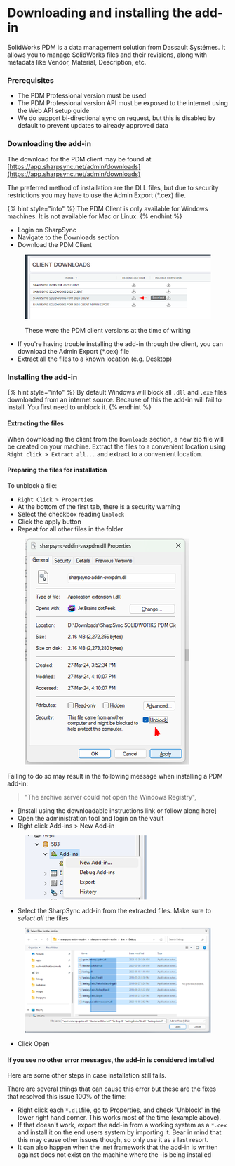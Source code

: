 # Downloading and installing the add-in

SolidWorks PDM is a data management solution from Dassault Systémes. It allows you to manage SolidWorks files and their revisions, along with metadata like Vendor, Material, Description, etc.

### Prerequisites

* The PDM Professional version must be used
* The PDM Professional version API must be exposed to the internet using the Web API setup guide
* We do support bi-directional sync on request, but this is disabled by default to prevent updates to already approved data

### Downloading the add-in

The download for the PDM client may be found at [https://app.sharpsync.net/admin/downloads](https://app.sharpsync.net/admin/downloads)

The preferred method of installation are the DLL files, but due to security restrictions you may have to use the Admin Export (\*.cex) file.

{% hint style="info" %}
The PDM Client is only available for Windows machines. It is not available for Mac or Linux.
{% endhint %}

* Login on SharpSync
* Navigate to the Downloads section
* Download the PDM Client&#x20;

<figure><img src="../../.gitbook/assets/swpdm_client_download.png" alt=""><figcaption><p>These were the PDM client versions at the time of writing</p></figcaption></figure>

* If you're having trouble installing the add-in through the client, you can download the Admin Export (\*.cex) file
* Extract all the files to a known location (e.g. Desktop)

### Installing the add-in

{% hint style="info" %}
By default Windows will block all `.dll` and `.exe` files downloaded from an internet source. Because of this the add-in will fail to install. You first need to unblock it.
{% endhint %}

#### Extracting the files

When downloading the client from the `Downloads` section, a new zip file will be created on your machine. Extract the files to a convenient location using `Right click > Extract all...` and extract to a convenient location.

#### Preparing the files for installation

&#x20;To unblock a file:

* `Right Click > Properties`
* At the bottom of the first tab, there is a security warning
* Select the checkbox reading `Unblock`
* Click the apply button
* Repeat for all other files in the folder

<figure><img src="../../.gitbook/assets/swpdm_client_unblock_files.png" alt=""><figcaption></figcaption></figure>

Failing to do so may result in the following message when installing a PDM add-in:

> "The archive server could not open the Windows Registry",

* \[Install using the downloadable instructions link or follow along here]
* Open the administration tool and login on the vault
* Right click Add-ins > New Add-in

<figure><img src="../../.gitbook/assets/swpdm_client_addin_add.png" alt=""><figcaption></figcaption></figure>

* Select the SharpSync add-in from the extracted files. Make sure to _select_ _all_ the files

<figure><img src="../../.gitbook/assets/swpdm_client_addin_select_files.png" alt=""><figcaption></figcaption></figure>

* Click Open

#### If you see no other error messages, the add-in is considered installed

Here are some other steps in case installation still fails.

There are several things that can cause this error but these are the fixes that resolved this issue 100% of the time:

* Right click each `*.dll`file, go to Properties, and check 'Unblock' in the lower right hand corner. This works most of the time (example above).
* If that doesn't work, export the add-in from a working system as a `*.cex` and install it on the end users system by importing it. Bear in mind that this may cause other issues though, so only use it as a last resort.
* It can also happen when the .net framework that the add-in is written against does not exist on the machine where the -is being installed


